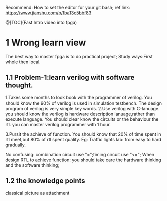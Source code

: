 Recommend: How to set the editor for your git bash;
ref link: https://www.jianshu.com/p/fba13c5bbf83

@[TOC](Fast Intro video into fpga)
# 1 Wrong learn view
The best way to master fpga is to do practical project;
Study ways:First whole then local.

## 1.1 Problem-1:learn verilog with software thought.
1.Takes some months to look book with the programmer of verilog.
You should know the 90% of verilog is used in simulation testbench.
The design program of verilog is very simple key words.
2.Use verilog with C-lanuage.
you should know the verilog is hardware description lanuage,rather than execute language. You should clear know the circults or the behaviour the rtl.
you can master verilog programmer with 1 hour.

3.Pursit the achieve of function.
You should know that 20% of time spent in rtl meet,but 80% of rtl spent quality.
Eg: Traffic lights lab: from easy to hard gradually.

No confusing: combination circuit use "=";timing circuit use "<=";
When design RTL to achieve function: you should take care the hardware thinking and the software thinking;

## 1.2 the knowledge points
classical picture as attachment
